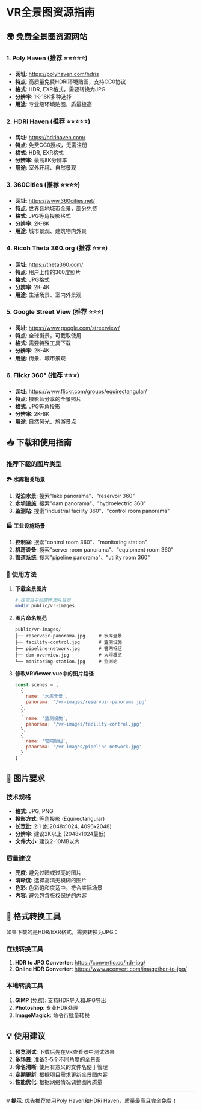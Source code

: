 # VR全景图资源指南

## 🌍 免费全景图资源网站

### 1. **Poly Haven** (推荐 ⭐⭐⭐⭐⭐)
- **网址**: https://polyhaven.com/hdris
- **特点**: 高质量免费HDRI环境贴图，支持CC0协议
- **格式**: HDR, EXR格式，需要转换为JPG
- **分辨率**: 1K-16K多种选择
- **用途**: 专业级环境贴图，质量极高

### 2. **HDRi Haven** (推荐 ⭐⭐⭐⭐⭐)
- **网址**: https://hdrihaven.com/
- **特点**: 免费CC0授权，无需注册
- **格式**: HDR, EXR格式
- **分辨率**: 最高8K分辨率
- **用途**: 室外环境、自然景观

### 3. **360Cities** (推荐 ⭐⭐⭐⭐)
- **网址**: https://www.360cities.net/
- **特点**: 世界各地城市全景，部分免费
- **格式**: JPG等角投影格式
- **分辨率**: 2K-8K
- **用途**: 城市景观、建筑物内外景

### 4. **Ricoh Theta 360.org** (推荐 ⭐⭐⭐)
- **网址**: https://theta360.com/
- **特点**: 用户上传的360度照片
- **格式**: JPG格式
- **分辨率**: 2K-4K
- **用途**: 生活场景、室内外景观

### 5. **Google Street View** (推荐 ⭐⭐⭐)
- **网址**: https://www.google.com/streetview/
- **特点**: 全球街景，可截取使用
- **格式**: 需要特殊工具下载
- **分辨率**: 2K-4K
- **用途**: 街景、城市景观

### 6. **Flickr 360°** (推荐 ⭐⭐⭐)
- **网址**: https://www.flickr.com/groups/equirectangular/
- **特点**: 摄影师分享的全景照片
- **格式**: JPG等角投影
- **分辨率**: 2K-8K
- **用途**: 自然风光、旅游景点

## 📥 下载和使用指南

### 推荐下载的图片类型

#### 🏞️ 水库相关场景
1. **湖泊水景**: 搜索"lake panorama"、"reservoir 360"
2. **水坝设施**: 搜索"dam panorama"、"hydroelectric 360"  
3. **监测站**: 搜索"industrial facility 360"、"control room panorama"

#### 🏭 工业设施场景
1. **控制室**: 搜索"control room 360"、"monitoring station"
2. **机房设备**: 搜索"server room panorama"、"equipment room 360"
3. **管道系统**: 搜索"pipeline panorama"、"utility room 360"

### 📱 使用方法

1. **下载全景图片**
   ```bash
   # 在项目中创建VR图片目录
   mkdir public/vr-images
   ```

2. **图片命名规范**
   ```
   public/vr-images/
   ├── reservoir-panorama.jpg     # 水库全景
   ├── facility-control.jpg       # 监测设施
   ├── pipeline-network.jpg       # 管网枢纽
   ├── dam-overview.jpg           # 大坝概览
   └── monitoring-station.jpg     # 监测站
   ```

3. **修改VRViewer.vue中的图片路径**
   ```javascript
   const scenes = [
     {
       name: '水库全景',
       panorama: '/vr-images/reservoir-panorama.jpg'
     },
     {
       name: '监测设施', 
       panorama: '/vr-images/facility-control.jpg'
     },
     {
       name: '管网枢纽',
       panorama: '/vr-images/pipeline-network.jpg'
     }
   ]
   ```

## 🎨 图片要求

### 技术规格
- **格式**: JPG, PNG
- **投影方式**: 等角投影 (Equirectangular)
- **长宽比**: 2:1 (如2048x1024, 4096x2048)
- **分辨率**: 建议2K以上 (2048x1024最低)
- **文件大小**: 建议2-10MB以内

### 质量建议
- **亮度**: 避免过暗或过亮的图片
- **清晰度**: 选择高清无模糊的图片
- **色彩**: 色彩饱和度适中，符合实际场景
- **内容**: 避免包含版权保护的内容

## 🔧 格式转换工具

如果下载的是HDR/EXR格式，需要转换为JPG：

### 在线转换工具
1. **HDR to JPG Converter**: https://convertio.co/hdr-jpg/
2. **Online HDR Converter**: https://www.aconvert.com/image/hdr-to-jpg/

### 本地转换工具
1. **GIMP** (免费): 支持HDR导入和JPG导出
2. **Photoshop**: 专业HDR处理
3. **ImageMagick**: 命令行批量转换

## 💡 使用建议

1. **预览测试**: 下载后先在VR查看器中测试效果
2. **多场景**: 准备3-5个不同角度的全景图
3. **命名清晰**: 使用有意义的文件名便于管理
4. **定期更新**: 根据项目需求更新全景图内容
5. **性能优化**: 根据网络情况调整图片质量

---

**💡 提示**: 优先推荐使用Poly Haven和HDRi Haven，质量最高且完全免费！ 